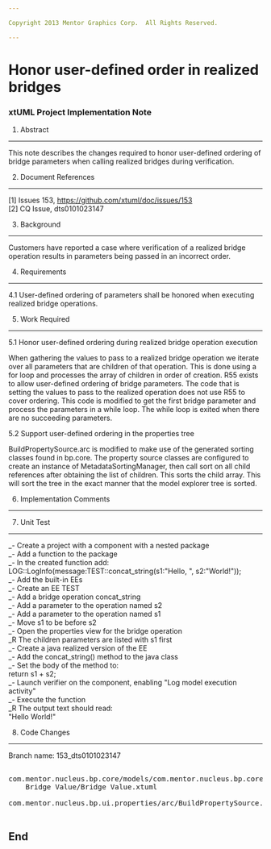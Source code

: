 ```yaml
---

Copyright 2013 Mentor Graphics Corp.  All Rights Reserved.

---
```


# Honor user-defined order in realized bridges
### xtUML Project Implementation Note

1. Abstract
-----------
This note describes the changes required to honor user-defined ordering of
bridge parameters when calling realized bridges during verification.

2. Document References
----------------------
[1] Issues 153, https://github.com/xtuml/doc/issues/153  
[2] CQ Issue, dts0101023147  

3. Background
-------------
Customers have reported a case where verification of a realized bridge operation
results in parameters being passed in an incorrect order.

4. Requirements
---------------
4.1 User-defined ordering of parameters shall be honored when executing realized
    bridge operations.

5. Work Required
----------------
5.1 Honor user-defined ordering during realized bridge operation execution

When gathering the values to pass to a realized bridge operation we iterate over
all parameters that are children of that operation.  This is done using a for
loop and processes the array of children in order of creation.  R55 exists to
allow user-defined ordering of bridge parameters.  The code that is setting the
values to pass to the realized operation does not use R55 to cover ordering.
This code is modified to get the first bridge parameter and process the
parameters in a while loop.  The while loop is exited when there are no
succeeding parameters.

5.2 Support user-defined ordering in the properties tree

BuildPropertySource.arc is modified to make use of the generated sorting classes
found in bp.core.  The property source classes are configured to create an
instance of MetadataSortingManager, then call sort on all child references after
obtaining the list of children.  This sorts the child array.  This will sort the
tree in the exact manner that the model explorer tree is sorted.

6. Implementation Comments
--------------------------

7. Unit Test
------------
_- Create a project with a component with a nested package   
_- Add a function to the package   
_- In the created function add:   
    LOG::LogInfo(message:TEST::concat_string(s1:"Hello, ", s2:"World!"));   
_- Add the built-in EEs   
_- Create an EE TEST   
_- Add a bridge operation concat_string   
_- Add a parameter to the operation named s2   
_- Add a parameter to the operation named s1   
_- Move s1 to be before s2   
_- Open the properties view for the bridge operation   
_R The children parameters are listed with s1 first   
_- Create a java realized version of the EE   
_- Add the concat_string() method to the java class   
_- Set the body of the method to:   
	return s1 + s2;   
_- Launch verifier on the component, enabling "Log model execution activity"   
_- Execute the function  
_R The output text should read:   
    "Hello World!"   

8. Code Changes
---------------
Branch name: 153_dts0101023147

<pre>

com.mentor.nucleus.bp.core/models/com.mentor.nucleus.bp.core/ooaofooa/Value/
	Bridge Value/Bridge Value.xtuml

com.mentor.nucleus.bp.ui.properties/arc/BuildPropertySource.arc

</pre>

End
---

